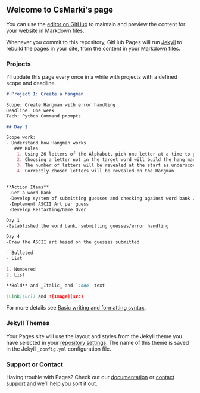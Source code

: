 ## Welcome to CsMarki's page

You can use the [editor on GitHub](https://github.com/csmarki/csmarki.github.io/edit/main/index.md) to maintain and preview the content for your website in Markdown files.

Whenever you commit to this repository, GitHub Pages will run [Jekyll](https://jekyllrb.com/) to rebuild the pages in your site, from the content in your Markdown files.

### Projects

I'll update this page every once in a while with projects with a defined scope and deadline. 

```markdown
# Project 1: Create a hangman 

Scope: Create Hangman with error handling
Deadline: One week 
Tech: Python Command prompts

## Day 1

Scope work:
- Understand how Hangman works
   ### Rules
    1. Using 26 letters of the Alphabet, pick one letter at a time to guess the randomized target word.
    2. Choosing a letter not in the target word will build the hang man in ASCII art 
    3. The number of letters will be revealed at the start as underscores (_)
    4. Correctly chosen letters will be revealed on the Hangman
  
 
**Action Items**
 -Get a word bank
 -Develop system of submitting guesses and checking against word bank / Error handling
 -Implement ASCII Art per guess 
 -Develop Restarting/Game Over 

Day 1
-Established the word bank, submitting guesses/error handling 

Day 4 
-Drew the ASCII art based on the guesses submitted

- Bulleted
- List

1. Numbered
2. List

**Bold** and _Italic_ and `Code` text

[Link](url) and ![Image](src)
```

For more details see [Basic writing and formatting syntax](https://docs.github.com/en/github/writing-on-github/getting-started-with-writing-and-formatting-on-github/basic-writing-and-formatting-syntax).

### Jekyll Themes

Your Pages site will use the layout and styles from the Jekyll theme you have selected in your [repository settings](https://github.com/csmarki/csmarki.github.io/settings/pages). The name of this theme is saved in the Jekyll `_config.yml` configuration file.

### Support or Contact

Having trouble with Pages? Check out our [documentation](https://docs.github.com/categories/github-pages-basics/) or [contact support](https://support.github.com/contact) and we’ll help you sort it out.
